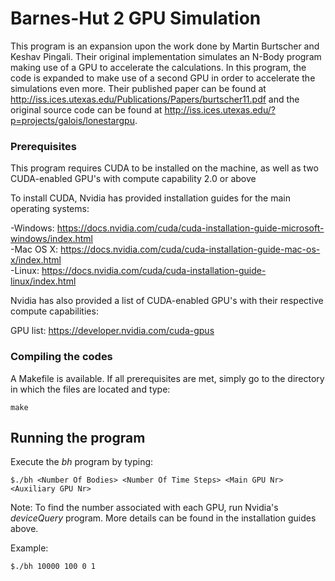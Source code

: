 # Barnes-Hut 2 GPU Simulation
  
This program is an expansion upon the work done by Martin Burtscher and Keshav Pingali. Their original implementation simulates an N-Body program making use of a GPU to accelerate the calculations. In this program, the code is expanded to make use of a second GPU in order to accelerate the simulations even more. Their published paper can be found at http://iss.ices.utexas.edu/Publications/Papers/burtscher11.pdf and the original source code can be found at http://iss.ices.utexas.edu/?p=projects/galois/lonestargpu.

### Prerequisites

This program requires CUDA to be installed on the machine, as well as two CUDA-enabled GPU's with compute capability 2.0 or above

To install CUDA, Nvidia has provided installation guides for the main operating systems:

-Windows:  https://docs.nvidia.com/cuda/cuda-installation-guide-microsoft-windows/index.html <br />
-Mac OS X: https://docs.nvidia.com/cuda/cuda-installation-guide-mac-os-x/index.html <br />
-Linux:    https://docs.nvidia.com/cuda/cuda-installation-guide-linux/index.html <br />

Nvidia has also provided a list of CUDA-enabled GPU's with their respective compute capabilities:

GPU list: https://developer.nvidia.com/cuda-gpus

### Compiling the codes

A Makefile is available. If all prerequisites are met, simply go to the directory in which the files are located and type:

```make```

## Running the program

Execute the _bh_ program by typing:

```$./bh <Number Of Bodies> <Number Of Time Steps> <Main GPU Nr> <Auxiliary GPU Nr>```

Note: To find the number associated with each GPU, run Nvidia's _deviceQuery_ program. More details can be found in the installation guides above.

Example:

```$./bh 10000 100 0 1```